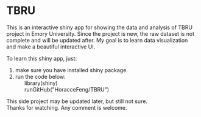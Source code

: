 # TBRU
This is an interactive shiny app for showing the data and analysis of TBRU project in Emory University. Since the project is new, the raw dataset is not complete and will be updated after. My goal is to learn data visualization and make a beautiful interactive UI.

To learn this shiny app, just:   </br>
1. make sure you have installed shiny package.    </br>
2. run the code below:   </br>
       library(shiny)    </br>
       runGitHub("HoracceFeng/TBRU")   
       
This side project may be updated later, but still not sure.       
Thanks for watching. Any comment is welcome. 
